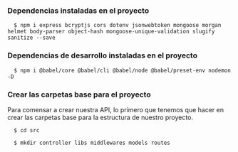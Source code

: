 ### Dependencias instaladas en el proyecto

~~~
  $ npm i express bcryptjs cors dotenv jsonwebtoken mongoose morgan helmet body-parser object-hash mongoose-unique-validation slugify sanitize --save
~~~

### Dependencias de desarrollo instaladas en el proyecto

~~~
  $ npm i @babel/core @babel/cli @babel/node @babel/preset-env nodemon -D
~~~

### Crear las carpetas base para el proyecto

Para comensar a crear nuestra API, lo primero que tenemos que hacer en crear las carpetas base para la estructura de nuestro proyecto.

~~~
  $ cd src
~~~

~~~
  $ mkdir controller libs middlewares models routes
~~~